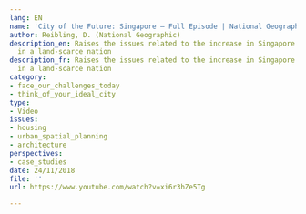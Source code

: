 ```yaml
---
lang: EN
name: 'City of the Future: Singapore – Full Episode | National Geographic'
author: Reibling, D. (National Geographic)
description_en: Raises the issues related to the increase in Singapore's urban population
  in a land-scarce nation
description_fr: Raises the issues related to the increase in Singapore's urban population
  in a land-scarce nation
category:
- face_our_challenges_today
- think_of_your_ideal_city
type:
- Video
issues:
- housing
- urban_spatial_planning
- architecture
perspectives:
- case_studies
date: 24/11/2018
file: ''
url: https://www.youtube.com/watch?v=xi6r3hZe5Tg

---
```

